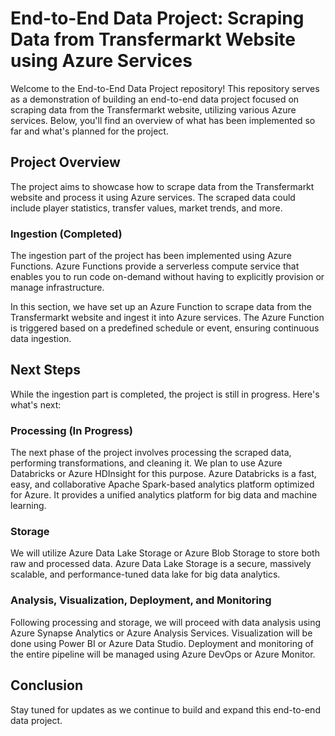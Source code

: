 # End-to-End Data Project: Scraping Data from Transfermarkt Website using Azure Services

Welcome to the End-to-End Data Project repository! This repository serves as a demonstration of building an end-to-end data project focused on scraping data from the Transfermarkt website, utilizing various Azure services. Below, you'll find an overview of what has been implemented so far and what's planned for the project.

## Project Overview

The project aims to showcase how to scrape data from the Transfermarkt website and process it using Azure services. The scraped data could include player statistics, transfer values, market trends, and more.

### Ingestion (Completed)

The ingestion part of the project has been implemented using Azure Functions. Azure Functions provide a serverless compute service that enables you to run code on-demand without having to explicitly provision or manage infrastructure.

In this section, we have set up an Azure Function to scrape data from the Transfermarkt website and ingest it into Azure services. The Azure Function is triggered based on a predefined schedule or event, ensuring continuous data ingestion.

## Next Steps

While the ingestion part is completed, the project is still in progress. Here's what's next:

### Processing (In Progress)

The next phase of the project involves processing the scraped data, performing transformations, and cleaning it. We plan to use Azure Databricks or Azure HDInsight for this purpose. Azure Databricks is a fast, easy, and collaborative Apache Spark-based analytics platform optimized for Azure. It provides a unified analytics platform for big data and machine learning.

### Storage

We will utilize Azure Data Lake Storage or Azure Blob Storage to store both raw and processed data. Azure Data Lake Storage is a secure, massively scalable, and performance-tuned data lake for big data analytics.

### Analysis, Visualization, Deployment, and Monitoring

Following processing and storage, we will proceed with data analysis using Azure Synapse Analytics or Azure Analysis Services. Visualization will be done using Power BI or Azure Data Studio. Deployment and monitoring of the entire pipeline will be managed using Azure DevOps or Azure Monitor.

## Conclusion

Stay tuned for updates as we continue to build and expand this end-to-end data project.
